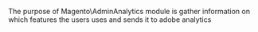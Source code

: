 The purpose of Magento\AdminAnalytics module is gather information on which features the users uses and sends it to adobe analytics